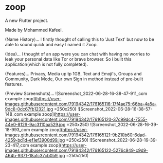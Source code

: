 # zoop

A new Flutter project.

Made by Mohammed Kafeel.

(Name History)...
I firstly thought of calling this to 'Just Text' but now to be able to sound quick and easy I named it Zoop.

(Idea)...
I thought of an app were you can chat with having no worries to leak your personal data like Tor or brave browser. So i built this application(which is not fully completed).

(Features)...
Privacy,
Media up tp 1GB,
Text and Emoji's,
Groups and Community,
Dark Mode,
Our own Sign in method instead of pre-built features.


(Preview Screenshots)...
![Screenshot_2022-06-28-16-38-47-911_com example zoop](https://user-images.githubusercontent.com/79194342/176165116-17f4ae75-66ba-4a5a-9dc8-0dc67fb12321.jpg =250x250)
![Screenshot_2022-06-28-16-38-57-148_com example zoop](https://user-images.githubusercontent.com/79194342/176165120-37c99dc4-7555-44e0-8129-9ac3110aa529.jpg =250x250)
![Screenshot_2022-06-28-16-39-18-993_com example zoop](https://user-images.githubusercontent.com/79194342/176165121-9b210b60-6dad-4259-bd1d-ef1ef3900d99.jpg =250x250)
![Screenshot_2022-06-28-16-39-23-417_com example zoop](https://user-images.githubusercontent.com/79194342/176165122-5276c949-c9d9-464b-9371-18afc37cb0b9.jpg =250x250)





